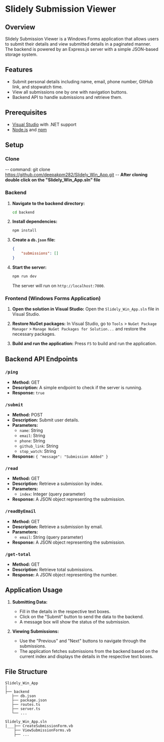# Slidely Submission Viewer

## Overview

Slidely Submission Viewer is a Windows Forms application that allows users to submit their details and view submitted details in a paginated manner. The backend is powered by an Express.js server with a simple JSON-based storage system.

## Features

- Submit personal details including name, email, phone number, GitHub link, and stopwatch time.
- View all submissions one by one with navigation buttons.
- Backend API to handle submissions and retrieve them.

## Prerequisites

- [Visual Studio](https://visualstudio.microsoft.com/) with .NET support
- [Node.js](https://nodejs.org/) and [npm](https://www.npmjs.com/)

## Setup

### Clone
-- command: git clone https://github.com/deepakpm282/Slidely_Win_App.git
-- **After cloning double click on the "Slidely_Win_App.sln" file**

### Backend

1. **Navigate to the backend directory:**
    ```bash
    cd backend
    ```

2. **Install dependencies:**
    ```bash
    npm install
    ```

3. **Create a `db.json` file:**
    ```json
    {
        "submissions": []
    }
    ```

4. **Start the server:**
    ```bash
    npm run dev
    ```

    The server will run on `http://localhost:7000`.

### Frontend (Windows Forms Application)

1. **Open the solution in Visual Studio:**
    Open the `Slidely_Win_App.sln` file in Visual Studio.

2. **Restore NuGet packages:**
    In Visual Studio, go to `Tools` > `NuGet Package Manager` > `Manage NuGet Packages for Solution...` and restore the necessary packages.

3. **Build and run the application:**
    Press `F5` to build and run the application.

## Backend API Endpoints

### `/ping`

- **Method:** GET
- **Description:** A simple endpoint to check if the server is running.
- **Response:** `true`

### `/submit`

- **Method:** POST
- **Description:** Submit user details.
- **Parameters:**
    - `name`: String
    - `email`: String
    - `phone`: String
    - `github_link`: String
    - `stop_watch`: String
- **Response:** `{ "message": "Submission Added" }`

### `/read`

- **Method:** GET
- **Description:** Retrieve a submission by index.
- **Parameters:**
    - `index`: Integer (query parameter)
- **Response:** A JSON object representing the submission.

### `/readByEmail`

- **Method:** GET
- **Description:** Retrieve a submission by email.
- **Parameters:**
    - `email`: String (query parameter)
- **Response:** A JSON object representing the submission.

### `/get-total`

- **Method:** GET
- **Description:** Retrieve total submissions.
- **Response:** A JSON object representing the number.

## Application Usage

1. **Submitting Data:**
    - Fill in the details in the respective text boxes.
    - Click on the "Submit" button to send the data to the backend.
    - A message box will show the status of the submission.

2. **Viewing Submissions:**
    - Use the "Previous" and "Next" buttons to navigate through the submissions.
    - The application fetches submissions from the backend based on the current index and displays the details in the respective text boxes.

## File Structure
```
Slidely_Win_App
│
├── backend
   ├── db.json
   ├── package.json
   ├── routes.ts
   ├── server.ts
   └── ...

Slidely_Win_App.sln
|___├── CreateSubmissionForm.vb
    ├── ViewSubmissionForms.vb
    ├── ...
